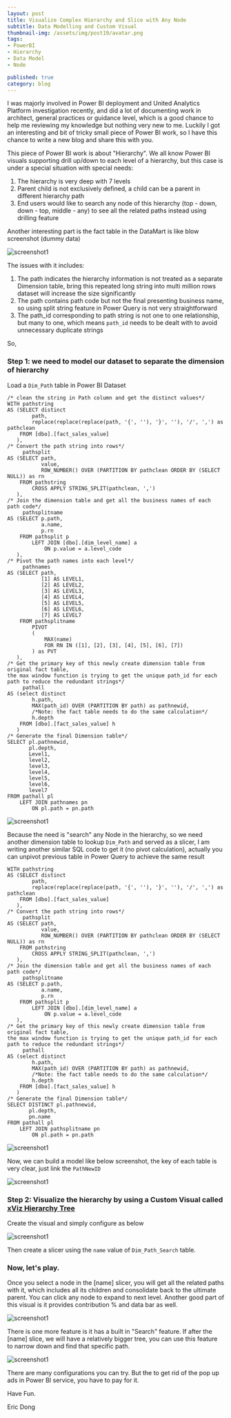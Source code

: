 ```yaml
---
layout: post
title: Visualize Complex Hierarchy and Slice with Any Node
subtitle: Data Modelling and Custom Visual
thumbnail-img: /assets/img/post19/avatar.png
tags:
- PowerBI
- Hierarchy
- Data Model
- Node

published: true
category: blog
---
```


I was majorly involved in Power BI deployment and United Analytics Platform investigation recently, and did a lot of documenting work in architect, general practices or guidance level, which is a good chance to help me reviewing my knowledge but nothing very new to me. Luckily I got an interesting and bit of tricky small piece of Power BI work, so I have this chance to write a new blog and share this with you. 

This piece of Power BI work is about "Hierarchy". We all know Power BI visuals supporting drill up/down to each level of a hierarchy, but this case is under a special situation with special needs:
1. The hierarchy is very deep with 7 levels
2. Parent child is not exclusively defined, a child can be a parent in different hierarchy path
3. End users would like to search any node of this hierarchy (top - down, down - top, middle - any) to see all the related paths instead using drilling feature

Another interesting part is the fact table in the DataMart is like blow screenshot (dummy data)

![screenshot1](/assets/img/post19/dummy1.png)

The issues with it includes:
1. The path indicates the hierarchy information is not treated as a separate Dimension table, bring this repeated long string into multi million rows dataset will increase the size significantly
2. The path contains path code but not the final presenting business name, so using split string feature in Power Query is not very straightforward
3. The path_id corresponding to path string is not one to one relationship, but many to one, which means `path_id` needs to be dealt with to avoid unnecessary duplicate strings 

So, 
### Step 1:  we need to model our dataset to separate the dimension of hierarchy

Load a `Dim_Path` table in Power BI Dataset
```
/* clean the string in Path column and get the distinct values*/
WITH pathstring
AS (SELECT distinct
        path,
        replace(replace(replace(path, '{', ''), '}', ''), '/', ',') as pathclean
    FROM [dbo].[fact_sales_value] 
   ),   
/* Convert the path string into rows*/   
     pathsplit
AS (SELECT path,
           value,
           ROW_NUMBER() OVER (PARTITION BY pathclean ORDER BY (SELECT NULL)) as rn
    FROM pathstring 
        CROSS APPLY STRING_SPLIT(pathclean, ',')
   ),
/* Join the dimension table and get all the business names of each path code*/      
     pathsplitname
AS (SELECT p.path,
           a.name,
           p.rn
    FROM pathsplit p
        LEFT JOIN [dbo].[dim_level_name] a
            ON p.value = a.level_code
   ),
/* Pivot the path names into each level*/     
     pathnames
AS (SELECT path,
           [1] AS LEVEL1,
           [2] AS LEVEL2,
           [3] AS LEVEL3,
           [4] AS LEVEL4,
           [5] AS LEVEL5,
           [6] AS LEVEL6,
           [7] AS LEVEL7
    FROM pathsplitname
        PIVOT
        (
            MAX(name)
            FOR RN IN ([1], [2], [3], [4], [5], [6], [7])
        ) as PVT
   ),
/* Get the primary key of this newly create dimension table from original fact table, 
the max window function is trying to get the unique path_id for each path to reduce the redundant strings*/     
     pathall
AS (select distinct
        h.path,
        MAX(path_id) OVER (PARTITION BY path) as pathnewid, 
        /*Note: the fact table needs to do the same calculation*/
        h.depth
    FROM [dbo].[fact_sales_value] h
   )
/* Generate the final Dimension table*/   
SELECT pl.pathnewid,
       pl.depth,
       Level1,
       level2,
       level3,
       level4,
       level5,
       level6,
       level7
FROM pathall pl
    LEFT JOIN pathnames pn
        ON pl.path = pn.path
```

![screenshot1](/assets/img/post19/dummy2.png)

Because the need is "search" any Node in the hierarchy, so we need another dimension table to lookup `Dim_Path` and served as a slicer, I am writing another similar SQL code to get it (no pivot calculation), actually you can unpivot previous table in Power Query to achieve the same result
```
WITH pathstring
AS (SELECT distinct
        path,
        replace(replace(replace(path, '{', ''), '}', ''), '/', ',') as pathclean
    FROM [dbo].[fact_sales_value] 
   ),   
/* Convert the path string into rows*/   
     pathsplit
AS (SELECT path,
           value,
           ROW_NUMBER() OVER (PARTITION BY pathclean ORDER BY (SELECT NULL)) as rn
    FROM pathstring 
        CROSS APPLY STRING_SPLIT(pathclean, ',')
   ),
/* Join the dimension table and get all the business names of each path code*/      
     pathsplitname
AS (SELECT p.path,
           a.name,
           p.rn
    FROM pathsplit p
        LEFT JOIN [dbo].[dim_level_name] a
            ON p.value = a.level_code
   ),
/* Get the primary key of this newly create dimension table from original fact table, 
the max window function is trying to get the unique path_id for each path to reduce the redundant strings*/     
     pathall
AS (select distinct
        h.path,
        MAX(path_id) OVER (PARTITION BY path) as pathnewid, 
        /*Note: the fact table needs to do the same calculation*/
        h.depth
    FROM [dbo].[fact_sales_value] h
   )
/* Generate the final Dimension table*/   
SELECT DISTINCT pl.pathnewid,
       pl.depth,
       pn.name
FROM pathall pl
    LEFT JOIN pathsplitname pn
        ON pl.path = pn.path   
```
![screenshot1](/assets/img/post19/dummy3.png)

Now, we can build a model like below screenshot, the key of each table is very clear, just link the `PathNewID`

![screenshot1](/assets/img/post19/dummy6.png)

### Step 2: Visualize the hierarchy by using a Custom Visual called [xViz Hierarchy Tree](https://xviz.com/visuals/hierarchy-tree/)

Create the visual and simply configure as below

![screenshot1](/assets/img/post19/dummy7.png)

Then create a slicer using the `name` value of `Dim_Path_Search` table.

### Now, let's play. 

Once you select a node in the [name] slicer, you will get all the related paths with it, which includes all its children and consolidate back to the ultimate parent. You can click any node to expand to next level. Another good part of this visual is it provides contribution % and data bar as well.

![screenshot1](/assets/img/post19/dummy4.png)

There is one more feature is it has a built in "Search" feature. If after the [name] slice, we will have a relatively bigger tree, you can use this feature to narrow down and find that specific path.

![screenshot1](/assets/img/post19/dummy5.png)

There are many configurations you can try. But the to get rid of the pop up ads in Power BI service, you have to pay for it. 

Have Fun.

Eric Dong  

